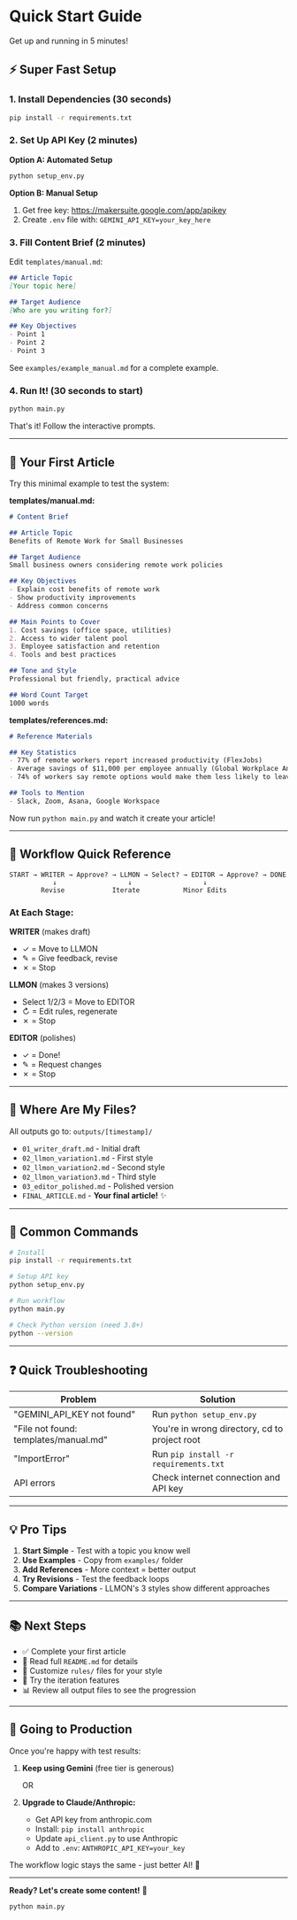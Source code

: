 # Quick Start Guide

Get up and running in 5 minutes!

## ⚡ Super Fast Setup

### 1. Install Dependencies (30 seconds)
```bash
pip install -r requirements.txt
```

### 2. Set Up API Key (2 minutes)

**Option A: Automated Setup**
```bash
python setup_env.py
```

**Option B: Manual Setup**
1. Get free key: https://makersuite.google.com/app/apikey
2. Create `.env` file with: `GEMINI_API_KEY=your_key_here`

### 3. Fill Content Brief (2 minutes)

Edit `templates/manual.md`:
```markdown
## Article Topic
[Your topic here]

## Target Audience
[Who are you writing for?]

## Key Objectives
- Point 1
- Point 2
- Point 3
```

See `examples/example_manual.md` for a complete example.

### 4. Run It! (30 seconds to start)
```bash
python main.py
```

That's it! Follow the interactive prompts.

---

## 📝 Your First Article

Try this minimal example to test the system:

**templates/manual.md:**
```markdown
# Content Brief

## Article Topic
Benefits of Remote Work for Small Businesses

## Target Audience
Small business owners considering remote work policies

## Key Objectives
- Explain cost benefits of remote work
- Show productivity improvements
- Address common concerns

## Main Points to Cover
1. Cost savings (office space, utilities)
2. Access to wider talent pool
3. Employee satisfaction and retention
4. Tools and best practices

## Tone and Style
Professional but friendly, practical advice

## Word Count Target
1000 words
```

**templates/references.md:**
```markdown
# Reference Materials

## Key Statistics
- 77% of remote workers report increased productivity (FlexJobs)
- Average savings of $11,000 per employee annually (Global Workplace Analytics)
- 74% of workers say remote options would make them less likely to leave (OWL Labs)

## Tools to Mention
- Slack, Zoom, Asana, Google Workspace
```

Now run `python main.py` and watch it create your article!

---

## 🎯 Workflow Quick Reference

```
START → WRITER → Approve? → LLMON → Select? → EDITOR → Approve? → DONE
           ↓                  ↓                  ↓
        Revise            Iterate           Minor Edits
```

### At Each Stage:

**WRITER** (makes draft)
- ✓ = Move to LLMON
- ✎ = Give feedback, revise
- ✗ = Stop

**LLMON** (makes 3 versions)
- Select 1/2/3 = Move to EDITOR
- ↻ = Edit rules, regenerate
- ✗ = Stop

**EDITOR** (polishes)
- ✓ = Done! 
- ✎ = Request changes
- ✗ = Stop

---

## 📂 Where Are My Files?

All outputs go to: `outputs/[timestamp]/`

- `01_writer_draft.md` - Initial draft
- `02_llmon_variation1.md` - First style
- `02_llmon_variation2.md` - Second style
- `02_llmon_variation3.md` - Third style
- `03_editor_polished.md` - Polished version
- `FINAL_ARTICLE.md` - **Your final article!** ✨

---

## 🔧 Common Commands

```bash
# Install
pip install -r requirements.txt

# Setup API key
python setup_env.py

# Run workflow
python main.py

# Check Python version (need 3.8+)
python --version
```

---

## ❓ Quick Troubleshooting

| Problem | Solution |
|---------|----------|
| "GEMINI_API_KEY not found" | Run `python setup_env.py` |
| "File not found: templates/manual.md" | You're in wrong directory, cd to project root |
| "ImportError" | Run `pip install -r requirements.txt` |
| API errors | Check internet connection and API key |

---

## 💡 Pro Tips

1. **Start Simple** - Test with a topic you know well
2. **Use Examples** - Copy from `examples/` folder
3. **Add References** - More context = better output
4. **Try Revisions** - Test the feedback loops
5. **Compare Variations** - LLMON's 3 styles show different approaches

---

## 📚 Next Steps

- ✅ Complete your first article
- 📖 Read full `README.md` for details
- 🎨 Customize `rules/` files for your style
- 🔄 Try the iteration features
- 📊 Review all output files to see the progression

---

## 🚀 Going to Production

Once you're happy with test results:

1. **Keep using Gemini** (free tier is generous)
   
   OR

2. **Upgrade to Claude/Anthropic:**
   - Get API key from anthropic.com
   - Install: `pip install anthropic`
   - Update `api_client.py` to use Anthropic
   - Add to `.env`: `ANTHROPIC_API_KEY=your_key`

The workflow logic stays the same - just better AI! 🎯

---

**Ready? Let's create some content!** 🎉

```bash
python main.py
```


